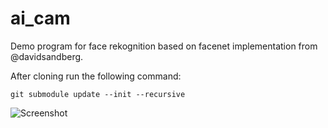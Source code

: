 # ai_cam
Demo program for face rekognition based on facenet implementation from @davidsandberg.

After cloning run the following command:
```
git submodule update --init --recursive
```

![Screenshot](https://cdn.rawgit.com/mbunse/ai_cam/4efa90cf/demo_screenshot.png)

